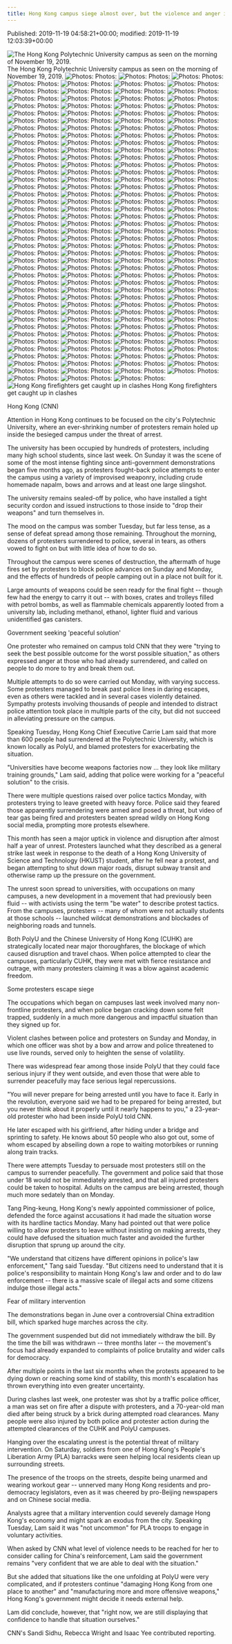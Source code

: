 ```yaml
---
title: Hong Kong campus siege almost over, but the violence and anger is here to stay
---
```


Published: 2019-11-19 04:58:21+00:00; modified: 2019-11-19 12:03:39+00:00

![The Hong Kong Polytechnic University campus as seen on the morning of November 19, 2019.](../_img_cnn/191119105328-hong-kong-polyu-1119-01.jpeg)
The Hong Kong Polytechnic University campus as seen on the morning of November 19, 2019.
![ Photos:](../_img_cnn/191120064437-01-hong-kong-protests-1120.jpg)
 Photos:
![ Photos:](../_img_cnn/191120030414-03-hong-kong-unrest-1119.jpg)
 Photos:
![ Photos:](../_img_cnn/191120030205-02-hong-kong-unrest-1119.jpg)
 Photos:
![ Photos:](../_img_cnn/191120025931-01-hong-kong-unrest-1119.jpg)
 Photos:
![ Photos:](../_img_cnn/191118214951-18-hong-kong-1118.jpg)
 Photos:
![ Photos:](../_img_cnn/191118212319-16-hong-kong-1118.jpg)
 Photos:
![ Photos:](../_img_cnn/191118085818-06-hong-kong-unrest-1118.jpg)
 Photos:
![ Photos:](../_img_cnn/191118090159-08-hong-kong-unrest-1118.jpg)
 Photos:
![ Photos:](../_img_cnn/191118090329-10-hong-kong-unrest-1118.jpg)
 Photos:
![ Photos:](../_img_cnn/191118213639-17-hong-kong-1118.jpg)
 Photos:
![ Photos:](../_img_cnn/191118090238-09-hong-kong-unrest-1118.jpg)
 Photos:
![ Photos:](../_img_cnn/191118090426-11-hong-kong-unrest-1118.jpg)
 Photos:
![ Photos:](../_img_cnn/191117212805-02-hong-kong-unrest-1118.jpg)
 Photos:
![ Photos:](../_img_cnn/191117212527-01-hong-kong-unrest-1118.jpg)
 Photos:
![ Photos:](../_img_cnn/191117065319-bpt107-hong-kopng-protests-111719.jpg)
 Photos:
![ Photos:](../_img_cnn/191117064926-bpt106-hong-kong-protests-111719.jpg)
 Photos:
![ Photos:](../_img_cnn/191117063312-bpt104-hong-kong-protests-110919.jpg)
 Photos:
![ Photos:](../_img_cnn/191117061844-bpt101-hong-kong-protests-111719.jpg)
 Photos:
![ Photos:](../_img_cnn/191117062918-bpt103-hong-kong-protests-111719.jpg)
 Photos:
![ Photos:](../_img_cnn/191116075207-01-hong-kong-unrest-1116.jpg)
 Photos:
![ Photos:](../_img_cnn/191114115551-06-hong-kong-unrest-1114-restricted.jpg)
 Photos:
![ Photos:](../_img_cnn/191114103713-05-hong-kong-unrest-1114.jpg)
 Photos:
![ Photos:](../_img_cnn/191114103553-04-hong-kong-unrest-1114.jpg)
 Photos:
![ Photos:](../_img_cnn/191113154402-hong-kong-protest-flaming-arrow-1113.jpeg)
 Photos:
![ Photos:](../_img_cnn/191114120326-15-hong-kong-unrest-1113.jpg)
 Photos:
![ Photos:](../_img_cnn/191112212824-02-hong-kong-protests-1112.jpg)
 Photos:
![ Photos:](../_img_cnn/191113100657-13-hong-kong-unrest-1112.jpg)
 Photos:
![ Photos:](../_img_cnn/191112072333-05-hong-kong-unrest-1112.jpg)
 Photos:
![ Photos:](../_img_cnn/191112072518-07-hong-kong-unrest-1112.jpg)
 Photos:
![ Photos:](../_img_cnn/191111033832-03-hong-kong-unrest-1111.jpg)
 Photos:
![ Photos:](../_img_cnn/191111033640-01-hong-kong-unrest-1111.jpg)
 Photos:
![ Photos:](../_img_cnn/191111033600-04-hong-kong-unrest-1110.jpg)
 Photos:
![ Photos:](../_img_cnn/191111033410-02-hong-kong-unrest-1110.jpg)
 Photos:
![ Photos:](../_img_cnn/191108122916-04-hong-kong-protests-1108.jpg)
 Photos:
![ Photos:](../_img_cnn/191108032902-02-hong-kong-protests-1108.jpg)
 Photos:
![ Photos:](../_img_cnn/191108122725-02-hong-kong-protest-1107.jpg)
 Photos:
![ Photos:](../_img_cnn/191103221557-01-hong-kong-protests-1102.jpg)
 Photos:
![ Photos:](../_img_cnn/191103223042-02-hong-kong-protests-1102.jpg)
 Photos:
![ Photos:](../_img_cnn/191103223125-03-hong-kong-protests-1102.jpg)
 Photos:
![ Photos:](../_img_cnn/191031223455-04-hong-kong-halloween-1031.jpg)
 Photos:
![ Photos:](../_img_cnn/191031223239-01-hong-kong-halloween-1031.jpg)
 Photos:
![ Photos:](../_img_cnn/191029043840-01-hong-kong-unrest-1029.jpg)
 Photos:
![ Photos:](../_img_cnn/191029012833-05-hong-kong-unrest-1027.jpg)
 Photos:
![ Photos:](../_img_cnn/191029011550-03-hong-kong-unrest-1026.jpg)
 Photos:
![ Photos:](../_img_cnn/191029011830-01-hong-kong-unrest-1027-restricted.jpg)
 Photos:
![ Photos:](../_img_cnn/191029012106-02-hong-kong-unrest-1017-restricted.jpg)
 Photos:
![ Photos:](../_img_cnn/191029012449-01-hong-kong-unrest-1025.jpg)
 Photos:
![ Photos:](../_img_cnn/191020143308-01-hong-kong-protests-1020.jpg)
 Photos:
![ Photos:](../_img_cnn/191020143359-02-hong-kong-protests-1020.jpg)
 Photos:
![ Photos:](../_img_cnn/191020143618-06-hong-kong-protests-1020.jpg)
 Photos:
![ Photos:](../_img_cnn/191016234138-02-hong-kong-carrie-lam-1016.jpg)
 Photos:
![ Photos:](../_img_cnn/191016234331-02-hong-kong-protests-1015.jpg)
 Photos:
![ Photos:](../_img_cnn/191014112703-05-hong-kong-unrest-1013-restricted.jpg)
 Photos:
![ Photos:](../_img_cnn/191014112824-01-hong-kong-unrest-1014.jpg)
 Photos:
![ Photos:](../_img_cnn/191014112547-04-hong-kong-unrest-1013.jpg)
 Photos:
![ Photos:](../_img_cnn/191014112100-02-hong-kong-unrest-1013.jpg)
 Photos:
![ Photos:](../_img_cnn/191014112434-03-hong-kong-unrest-1013.jpg)
 Photos:
![ Photos:](../_img_cnn/191009231506-01-hong-kong-unrest-1009.jpg)
 Photos:
![ Photos:](../_img_cnn/191007110302-01-hong-kong-unrest-1007.jpg)
 Photos:
![ Photos:](../_img_cnn/191007110808-03-hong-kong-unrest.jpg)
 Photos:
![ Photos:](../_img_cnn/191007110637-02-hong-kong-unrest-1007.jpg)
 Photos:
![ Photos:](../_img_cnn/191006111233-05-hk-protests-1006.jpg)
 Photos:
![ Photos:](../_img_cnn/191006111318-06-hk-protests-1006.jpg)
 Photos:
![ Photos:](../_img_cnn/191006111335-07-hk-protests-1006.jpg)
 Photos:
![ Photos:](../_img_cnn/191006111351-08-hk-protests-1006.jpg)
 Photos:
![ Photos:](../_img_cnn/191005104232-01-hong-kong-protests-1005.jpg)
 Photos:
![ Photos:](../_img_cnn/191005104257-02-hong-kong-protests-1005.jpg)
 Photos:
![ Photos:](../_img_cnn/191005104328-03-hong-kong-protests-1005.jpg)
 Photos:
![ Photos:](../_img_cnn/191005104517-04-hong-kong-protests-1005.jpg)
 Photos:
![ Photos:](../_img_cnn/191005104543-05-hong-kong-protests-1005.jpg)
 Photos:
![ Photos:](../_img_cnn/191005104653-06-hong-kong-protests-1005.jpg)
 Photos:
![ Photos:](../_img_cnn/191005104741-07-hong-kong-protests-1005.jpg)
 Photos:
![ Photos:](../_img_cnn/191005105142-08-hong-kong-protests-1005.jpg)
 Photos:
![ Photos:](../_img_cnn/191005105208-09-hong-kong-protests-1005.jpg)
 Photos:
![ Photos:](../_img_cnn/191004094214-01-hong-kong-1004.jpg)
 Photos:
![ Photos:](../_img_cnn/191004102518-06-hong-kong-unrest-1002.jpg)
 Photos:
![ Photos:](../_img_cnn/191001231742-04-hong-kong-unrest-1002.jpg)
 Photos:
![ Photos:](../_img_cnn/191003153158-08-week-in-photos-1004.jpg)
 Photos:
![ Photos:](../_img_cnn/191001231627-03-hong-kong-unrest-1001.jpg)
 Photos:
![ Photos:](../_img_cnn/191001231456-02-hong-kong-unrest-1001.jpg)
 Photos:
![ Photos:](../_img_cnn/191001231352-01-hong-kong-unrest-1001.jpg)
 Photos:
![ Photos:](../_img_cnn/191001145411-16-hong-kong-protest-1001.jpg)
 Photos:
![ Photos:](../_img_cnn/191001112849-09-hong-kong-protest-1001.jpg)
 Photos:
![ Photos:](../_img_cnn/191001152546-17b-hong-kong-protest-1001.jpg)
 Photos:
![ Photos:](../_img_cnn/191001151937-01-hong-kong-0930.jpg)
 Photos:
![ Photos:](../_img_cnn/190929082947-02-hong-kong-unrest-0928.jpg)
 Photos:
![ Photos:](../_img_cnn/190929145049-04-hong-kong-unrest-0928.jpg)
 Photos:
![ Photos:](../_img_cnn/190923032435-01-hong-kong-unrest-0922.jpg)
 Photos:
![ Photos:](../_img_cnn/190923032522-02-hong-kong-unrest-0922.jpg)
 Photos:
![ Photos:](../_img_cnn/190915134312-01-hong-kong-0915.jpg)
 Photos:
![ Photos:](../_img_cnn/190915134414-02-hong-kong-0915.jpg)
 Photos:
![ Photos:](../_img_cnn/190913115124-01-hong-kong-protests-0913.jpg)
 Photos:
![ Photos:](../_img_cnn/190913115219-02-hong-kong-protests-0913.jpg)
 Photos:
![ Photos:](../_img_cnn/190907080615-01-hong-kong-protest-0906.jpg)
 Photos:
![ Photos:](../_img_cnn/190907080732-03-hong-kong-protest-0906.jpg)
 Photos:
![ Photos:](../_img_cnn/190907080749-04-hong-kong-protest-0906.jpg)
 Photos:
![ Photos:](../_img_cnn/190905015820-01-hong-kong-protests-0905.jpg)
 Photos:
![ Photos:](../_img_cnn/190904123347-02-hong-kong-0904.jpg)
 Photos:
![ Photos:](../_img_cnn/190905015825-03-hong-kong-0904.jpg)
 Photos:
![ Photos:](../_img_cnn/190905015833-04-hong-kong-0903-restricted.jpg)
 Photos:
![ Photos:](../_img_cnn/190902014502-03-hong-kong-protest-0902.jpg)
 Photos:
![ Photos:](../_img_cnn/190902025459-04-hong-kong-protest-0901.jpg)
 Photos:
![ Photos:](../_img_cnn/190901212802-01-hong-kong-protests-0901.jpg)
 Photos:
![ Photos:](../_img_cnn/190831090351-02-hong-kong-protests-0831.jpg)
 Photos:
![ Photos:](../_img_cnn/190831091421-06-hong-kong-protests-0831.jpg)
 Photos:
![ Photos:](../_img_cnn/190831090840-03-hong-kong-protests-0831.jpg)
 Photos:
![ Photos:](../_img_cnn/190831091258-04-hong-kong-protests-0831.jpg)
 Photos:
![ Photos:](../_img_cnn/190831091339-05-hong-kong-protests-0831.jpg)
 Photos:
![ Photos:](../_img_cnn/190831061911-bpt102-hong-kong-protests-08312019.jpg)
 Photos:
![ Photos:](../_img_cnn/190830103932-02-hong-kong-protests-0830.jpg)
 Photos:
![ Photos:](../_img_cnn/190826114224-01-hong-kong-protest-unf-0825.jpg)
 Photos:
![ Photos:](../_img_cnn/190913105813-01-hk-pistol-0825.jpg)
 Photos:
![ Photos:](../_img_cnn/190826114403-03-hong-kong-protest-unf-0825.jpg)
 Photos:
![ Photos:](../_img_cnn/190824084029-02-hong-kong-protests-0824.jpg)
 Photos:
![ Photos:](../_img_cnn/190824084228-04-hong-kong-protests-0824.jpg)
 Photos:
![ Photos:](../_img_cnn/190824084310-05-hong-kong-protests-0824.jpg)
 Photos:
![ Photos:](../_img_cnn/190823075843-02-hong-kong-protests-0823.jpg)
 Photos:
![ Photos:](../_img_cnn/190823121529-07-hong-kong-protests-0823.jpg)
 Photos:
![ Photos:](../_img_cnn/190818074841-02-hk-protests-0818.jpg)
 Photos:
![ Photos:](../_img_cnn/190818075000-03-hk-protests-0818.jpg)
 Photos:
![ Photos:](../_img_cnn/190818075130-06-hk-protests-0818.jpg)
 Photos:
![ Photos:](../_img_cnn/190814153214-08-hong-kong-0814.jpg)
 Photos:
![ Photos:](../_img_cnn/190814153640-09-hong-kong-0814.jpg)
 Photos:
![ Photos:](../_img_cnn/190814102048-17-hong-kong-0813.jpg)
 Photos:
![ Photos:](../_img_cnn/190813170056-12b-hong-kong-0813.jpg)
 Photos:
![ Photos:](../_img_cnn/190813164643-11-hong-kong-0813.jpg)
 Photos:
![ Photos:](../_img_cnn/190813103721-03-hong-kong-0813.jpg)
 Photos:
![ Photos:](../_img_cnn/190813165538-13-hong-kong-0813-restricted.jpg)
 Photos:
![ Photos:](../_img_cnn/190813120638-08-hong-kong-0813.jpg)
 Photos:
![ Photos:](../_img_cnn/190812103840-hong-kong-protest-0811-03.jpg)
 Photos:
![ Photos:](../_img_cnn/190811154444-04b-hong-kong-protest-0811.jpg)
 Photos:
![ Photos:](../_img_cnn/190806133604-10-hong-kong-0805.jpg)
 Photos:
![ Photos:](../_img_cnn/190805102257-01-hong-kong-0805.jpg)
 Photos:
![ Photos:](../_img_cnn/190805102352-02-hong-kong-0805.jpg)
 Photos:
![ Photos:](../_img_cnn/190805102933-05-hong-kong-0805.jpg)
 Photos:
![ Photos:](../_img_cnn/190806132139-01-hong-kong-protest-0804.jpg)
 Photos:
![ Photos:](../_img_cnn/190803081718-02-hong-kong-protests-0803.jpg)
 Photos:
![ Photos:](../_img_cnn/190803081744-03-hong-kong-protests-0803.jpg)
 Photos:
![ Photos:](../_img_cnn/190803081812-04-hong-kong-protests-0803.jpg)
 Photos:
![ Photos:](../_img_cnn/190728082004-09-hong-kong-protests.jpg)
 Photos:
![ Photos:](../_img_cnn/190728081644-06-hong-kong-protests.jpg)
 Photos:
![ Photos:](../_img_cnn/190728083249-12-hong-kong-protests.jpg)
 Photos:
![ Photos:](../_img_cnn/190726090139-01-hong-kong-protest-0726.jpg)
 Photos:
![ Photos:](../_img_cnn/190722133746-11-hong-kong-protest-0721.jpg)
 Photos:
![ Photos:](../_img_cnn/190722115954-01-hong-kong-unrest-0722.jpg)
 Photos:
![ Photos:](../_img_cnn/190722094329-01-hong-kong-protest-0721.jpg)
 Photos:
![ Photos:](../_img_cnn/190722133607-01-hong-kong-protest-0722.jpg)
 Photos:
![ Photos:](../_img_cnn/190713083507-01-hong-kong-protests-0713.jpg)
 Photos:
![ Photos:](../_img_cnn/190701153119-21-hong-kong-protest-0701.jpg)
 Photos:
![ Photos:](../_img_cnn/190701160918-22-hong-kong-protest-0701.jpg)
 Photos:
![ Photos:](../_img_cnn/190701112425-06-hong-kong-protest-0701-restricted.jpg)
 Photos:
![ Photos:](../_img_cnn/190701145804-20-hong-kong-protest-0701.jpg)
 Photos:
![ Photos:](../_img_cnn/190701103220-04-hong-kong-protest-0701-restricted.jpg)
 Photos:
![ Photos:](../_img_cnn/190701122817-09-hong-kong-protest-0701.jpg)
 Photos:
![ Photos:](../_img_cnn/190701123051-11-hong-kong-protest-0701.jpg)
 Photos:
![ Photos:](../_img_cnn/190701122645-07-hong-kong-protest-0701.jpg)
 Photos:
![ Photos:](../_img_cnn/190630214915-0701-hk-rallies-02.jpg)
 Photos:
![ Photos:](../_img_cnn/190617040457-hk-rallies.jpg)
 Photos:
![ Photos:](../_img_cnn/190612140254-25-hong-kong-protests-0612.jpg)
 Photos:
![ Photos:](../_img_cnn/190612125654-21-hong-kong-protests-0612.jpg)
 Photos:
![ Photos:](../_img_cnn/190612000349-0612-hk-protests-10.jpg)
 Photos:
![ Photos:](../_img_cnn/190612120804-20-hong-kong-protests-0612.jpg)
 Photos:
![ Photos:](../_img_cnn/190611131343-24-hong-kong-extradition-0610.jpg)
 Photos:
![ Photos:](../_img_cnn/190609082548-04-hong-kong-extradition-protest.jpg)
 Photos:
![ Photos:](../_img_cnn/190612133511-02-hong-kong-protests-0609.jpg)
 Photos:
![ Photos:](../_img_cnn/190612133312-01-hong-kong-protest-0608.jpg)
 Photos:
![Hong Kong firefighters get caught up in clashes](../_img_cnn/191118101111-hong-kong-firefighters-1115-01.jpg)
Hong Kong firefighters get caught up in clashes

Hong Kong (CNN)

Attention in Hong Kong continues to be focused on the city's Polytechnic University, where an ever-shrinking number of protesters remain holed up inside the besieged campus under the threat of arrest. 

The university has been occupied by hundreds of protesters, including many high school students, since last week. On Sunday it was the scene of some of the most intense fighting since anti-government demonstrations began five months ago, as protesters fought-back police attempts to enter the campus using a variety of improvised weaponry, including crude homemade napalm, bows and arrows and at least one large slingshot.

The university remains sealed-off by police, who have installed a tight security cordon and issued instructions to those inside to "drop their weapons" and turn themselves in. 

The mood on the campus was somber Tuesday, but far less tense, as a sense of defeat spread among those remaining. Throughout the morning, dozens of protesters surrendered to police, several in tears, as others vowed to fight on but with little idea of how to do so. 

Throughout the campus were scenes of destruction, the aftermath of huge fires set by protesters to block police advances on Sunday and Monday, and the effects of hundreds of people camping out in a place not built for it. 

Large amounts of weapons could be seen ready for the final fight -- though few had the energy to carry it out -- with boxes, crates and trolleys filled with petrol bombs, as well as flammable chemicals apparently looted from a university lab, including methanol, ethanol, lighter fluid and various unidentified gas canisters.  

Government seeking 'peaceful solution'

One protester who remained on campus told CNN that they were "trying to seek the best possible outcome for the worst possible situation," as others expressed anger at those who had already surrendered, and called on people to do more to try and break them out. 

Multiple attempts to do so were carried out Monday, with varying success. Some protesters managed to break past police lines in daring escapes, even as others were tackled and in several cases violently detained. Sympathy protests involving thousands of people and intended to distract police attention took place in multiple parts of the city, but did not succeed in alleviating pressure on the campus. 

Speaking Tuesday, Hong Kong Chief Executive Carrie Lam said that more than 600 people had surrendered at the Polytechnic University, which is known locally as PolyU, and blamed protesters for exacerbating the situation. 

"Universities have become weapons factories now ... they look like military training grounds," Lam said, adding that police were working for a "peaceful solution" to the crisis. 

There were multiple questions raised over police tactics Monday, with protesters trying to leave greeted with heavy force. Police said they feared those apparently surrendering were armed and posed a threat, but video of tear gas being fired and protesters beaten spread wildly on Hong Kong social media, prompting more protests elsewhere. 

This month has seen a major uptick in violence and disruption after almost half a year of unrest. Protesters launched what they described as a general strike last week in response to the death of a Hong Kong University of Science and Technology (HKUST) student, after he fell near a protest, and began attempting to shut down major roads, disrupt subway transit and otherwise ramp up the pressure on the government. 

The unrest soon spread to universities, with occupations on many campuses, a new development in a movement that had previously been fluid -- with activists using the term "be water" to describe protest tactics. From the campuses, protesters -- many of whom were not actually students at those schools -- launched wildcat demonstrations and blockades of neighboring roads and tunnels. 

Both PolyU and the Chinese University of Hong Kong (CUHK) are strategically located near major thoroughfares, the blockage of which caused disruption and travel chaos. When police attempted to clear the campuses, particularly CUHK, they were met with fierce resistance and outrage, with many protesters claiming it was a blow against academic freedom. 

Some protesters escape siege

The occupations which began on campuses last week involved many non-frontline protesters, and when police began cracking down some felt trapped, suddenly in a much more dangerous and impactful situation than they signed up for. 

Violent clashes between police and protesters on Sunday and Monday, in which one officer was shot by a bow and arrow and police threatened to use live rounds, served only to heighten the sense of volatility. 

There was widespread fear among those inside PolyU that they could face serious injury if they went outside, and even those that were able to surrender peacefully may face serious legal repercussions. 

"You will never prepare for being arrested until you have to face it. Early in the revolution, everyone said we had to be prepared for being arrested, but you never think about it properly until it nearly happens to you," a 23-year-old protester who had been inside PolyU told CNN. 

He later escaped with his girlfriend, after hiding under a bridge and sprinting to safety. He knows about 50 people who also got out, some of whom escaped by abseiling down a rope to waiting motorbikes or running along train tracks.

There were attempts Tuesday to persuade most protesters still on the campus to surrender peacefully. The government and police said that those under 18 would not be immediately arrested, and that all injured protesters could be taken to hospital. Adults on the campus are being arrested, though much more sedately than on Monday. 

Tang Ping-keung, Hong Kong's newly appointed commissioner of police, defended the force against accusations it had made the situation worse with its hardline tactics Monday. Many had pointed out that were police willing to allow protesters to leave without insisting on making arrests, they could have defused the situation much faster and avoided the further disruption that sprung up around the city. 

"We understand that citizens have different opinions in police's law enforcement," Tang said Tuesday. "But citizens need to understand that it is police's responsibility to maintain Hong Kong's law and order and to do law enforcement -- there is a massive scale of illegal acts and some citizens indulge those illegal acts."

Fear of military intervention

The demonstrations began in June over a controversial China extradition bill, which sparked huge marches across the city.

The government suspended but did not immediately withdraw the bill. By the time the bill was withdrawn -- three months later -- the movement's focus had already expanded to complaints of police brutality and wider calls for democracy.

After multiple points in the last six months when the protests appeared to be dying down or reaching some kind of stability, this month's escalation has thrown everything into even greater uncertainty. 

During clashes last week, one protester was shot by a traffic police officer, a man was set on fire after a dispute with protesters, and a 70-year-old man died after being struck by a brick during attempted road clearances. Many people were also injured by both police and protester action during the attempted clearances of the CUHK and PolyU campuses. 

Hanging over the escalating unrest is the potential threat of military intervention. On Saturday, soldiers from one of Hong Kong's People's Liberation Army (PLA) barracks were seen helping local residents clean up surrounding streets. 

The presence of the troops on the streets, despite being unarmed and wearing workout gear -- unnerved many Hong Kong residents and pro-democracy legislators, even as it was cheered by pro-Beijing newspapers and on Chinese social media. 

Analysts agree that a military intervention could severely damage Hong Kong's economy and might spark an exodus from the city. Speaking Tuesday, Lam said it was "not uncommon" for PLA troops to engage in voluntary activities. 

When asked by CNN what level of violence needs to be reached for her to consider calling for China's reinforcement, Lam said the government remains "very confident that we are able to deal with the situation."

But she added that situations like the one unfolding at PolyU were very complicated, and if protesters continue "damaging Hong Kong from one place to another" and "manufacturing more and more offensive weapons," Hong Kong's government might decide it needs external help.

Lam did conclude, however, that "right now, we are still displaying that confidence to handle that situation ourselves."

CNN's Sandi Sidhu, Rebecca Wright and Isaac Yee contributed reporting. 